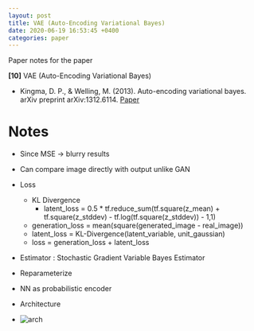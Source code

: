 ```yaml
---
layout: post
title: VAE (Auto-Encoding Variational Bayes)
date: 2020-06-19 16:53:45 +0400
categories: paper
---
```

Paper notes for the paper

**[10]** VAE (Auto-Encoding Variational Bayes)
- Kingma, D. P., & Welling, M. (2013). Auto-encoding variational bayes. arXiv preprint arXiv:1312.6114.
[Paper](https://arxiv.org/pdf/1312.6114.pdf?source=post_page---------------------------)

# Notes
- Since MSE -> blurry results
- Can compare image directly with output unlike GAN
- Loss
  - KL Divergence
    - latent_loss = 0.5 * tf.reduce_sum(tf.square(z_mean) + tf.square(z_stddev) - tf.log(tf.square(z_stddev)) - 1,1)  
  - generation_loss = mean(square(generated_image - real_image))  
  - latent_loss = KL-Divergence(latent_variable, unit_gaussian)  
  - loss = generation_loss + latent_loss  
- Estimator : Stochastic Gradient Variable Bayes Estimator
- Reparameterize
- NN as probabilistic encoder


- Architecture
- ![arch](model.png)
